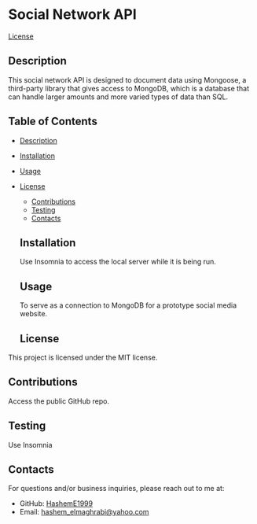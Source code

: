 # Social Network API
  [License](https://img.shields.io/badge/license-MIT-blue.svg)

  ## Description
  This social network API is designed to document data using Mongoose, a third-party library that gives access to MongoDB, which is a database that can handle larger amounts and more varied types of data than SQL.

  ## Table of Contents
  - [Description](#description)
  - [Installation](#installation)
  - [Usage](#usage)
  
- [License](#license)

  - [Contributions](#contributions)
  - [Testing](#testing)
  - [Contacts](#contacts)

  ## Installation
  Use Insomnia to access the local server while it is being run.

  ## Usage
  To serve as a connection to MongoDB for a prototype social media website.

    ## License
This project is licensed under the MIT license.

  ## Contributions
  Access the public GitHub repo.

  ## Testing
  Use Insomnia

  ## Contacts
  For questions and/or business inquiries, please reach out to me at:
  - GitHub: [HashemE1999](https://github.com/HashemE1999)
  - Email: [hashem_elmaghrabi@yahoo.com](mailto:hashem_elmaghrabi@yahoo.com)